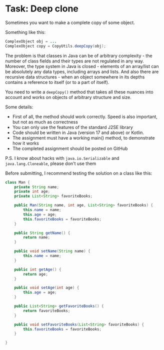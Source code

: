 # Task: Deep clone

Sometimes you want to make a complete copy of some object.

Something like this:

```java
ComplexObject obj = ...
ComplexObject copy = CopyUtils.deepCopy(obj);
```

The problem is that classes in Java can be of arbitrary complexity - the number of class fields and their types are not regulated in
any way. Moreover, the type system in Java is closed - elements of an array/list can be absolutely any data types, including arrays and
lists. And also there are recursive data structures - when an object somewhere in its depths contains a reference to itself (or to a
part of itself).

You need to write a `deepCopy()` method that takes all these nuances into account and works on objects of arbitrary structure and size.

Some details:

* First of all, the method should work correctly. Speed is also important, but not as much as correctness
* You can only use the features of the standard J2SE library
* Code should be written in Java (version 17 and above) or Kotlin.
* The assignment must have a working main() method, to demonstrate how it works
* The completed assignment should be posted on GitHub

P.S. I know about hacks with `java.io.Serializable` and `java.lang.Cloneable`, please don't use them

Before submitting, I recommend testing the solution on a class like this:

```java
class Man {
    private String name;
    private int age;
    private List<String> favoriteBooks;

    public Man(String name, int age, List<String> favoriteBooks) {
        this.name = name;
        this.age = age;
        this.favoriteBooks = favoriteBooks;
    }

    public String getName() {
        return name;
    }

    public void setName(String name) {
        this.name = name;
    }

    public int getAge() {
        return age;
    }

    public void setAge(int age) {
        this.age = age;
    }

    public List<String> getFavoriteBooks() {
        return favoriteBooks;
    }

    public void setFavoriteBooks(List<String> favoriteBooks) {
        this.favoriteBooks = favoriteBooks;
    }

}
```